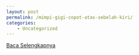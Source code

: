 ```yaml
---
layout: post
permalink: /mimpi-gigi-copot-atas-sebelah-kiri/
categories:
    - Uncategorized
---
```


[Baca Selengkapnya](/03)